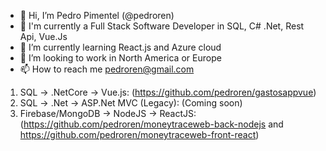 - 👋 Hi, I’m Pedro Pimentel (@pedroren)
- 👀 I'm currently a Full Stack Software Developer in SQL, C# .Net, Rest Api, Vue.Js
- 🌱 I’m currently learning React.js and Azure cloud
- 💞️ I’m looking to work in North America or Europe
- 📫 How to reach me pedroren@gmail.com

1. SQL -> .NetCore -> Vue.js: (https://github.com/pedroren/gastosappvue)
2. SQL -> .Net -> ASP.Net MVC (Legacy): (Coming soon) 
3. Firebase/MongoDB -> NodeJS -> ReactJS: (https://github.com/pedroren/moneytraceweb-back-nodejs and https://github.com/pedroren/moneytraceweb-front-react) 


<!---
pedroren/pedroren is a ✨ special ✨ repository because its `README.md` (this file) appears on your GitHub profile.
You can click the Preview link to take a look at your changes.
--->
